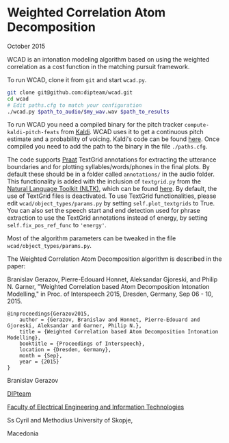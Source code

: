 # Weighted Correlation Atom Decomposition 
October 2015

WCAD is an intonation modeling algorithm based on using the weighted correlation as a cost function in the matching pursuit framework. 

To run WCAD, clone it from `git` and start `wcad.py`.

```sh
git clone git@github.com:dipteam/wcad.git
cd wcad
# Edit paths.cfg to match your configuration
./wcad.py $path_to_audio/$my_wav.wav $path_to_results
```
To run WCAD you need a compiled binary for the pitch tracker `compute-kaldi-pitch-feats` from [Kaldi](http://kaldi-asr.org/). WCAD uses it to get a continuous pitch estimate and a probability of voicing. Kaldi's code can be found [here](https://github.com/kaldi-asr/kaldi). Once compiled you need to add the path to the binary in the file `./paths.cfg`.

The code supports [Praat](http://www.fon.hum.uva.nl/praat/) TextGrid annotations for extracting the utterance boundaries and for plotting syllables/words/phones in the final plots. By default these should be in a folder called `annotations/` in the audio folder. This functionality is added with the inclusion of `textgrid.py` from the [Natural Language Toolkit (NLTK)](https://github.com/nltk/nltk_contrib), which can be found [here](https://github.com/nltk/nltk_contrib/blob/master/nltk_contrib/textgrid.py).  By default, the use of TextGrid files is deactivated.  To use TextGrid functionalities, please edit `wcad/object_types/params.py` by setting `self.plot_textgrids` to True.  You can also set the speech start and end detection used for phrase extraction to use the TextGrid annotations instead of energy, by setting `self.fix_pos_ref_func` to `'energy'`.


Most of the algorithm parameters can be tweaked in the file `wcad/object_types/params.py`.

The Weighted Correlation Atom Decomposition algorithm is described in the paper:

Branislav Gerazov, Pierre-Edouard Honnet, Aleksandar Gjoreski, and Philip N. 
Garner, "Weighted Correlation based Atom Decomposition Intonation Modelling," in Proc. of Interspeech 2015, Dresden, Germany, Sep 06 - 10, 2015.

```
@inproceedings{Gerazov2015,
    author = {Gerazov, Branislav and Honnet, Pierre-Edouard and Gjoreski, Aleksandar and Garner, Philip N.},
    title = {Weighted Correlation based Atom Decomposition Intonation Modelling},
    booktitle = {Proceedings of Interspeech},
    location = {Dresden, Germany},
    month = {Sep},
    year = {2015}
}
```

Branislav Gerazov

[DIPteam](http://dipteam.feit.ukim.edu.mk/)

[Faculty of Electrical Engineering and Information Technologies](http://feit.ukim.edu.mk)

Ss Cyril and Methodius University of Skopje,

Macedonia
